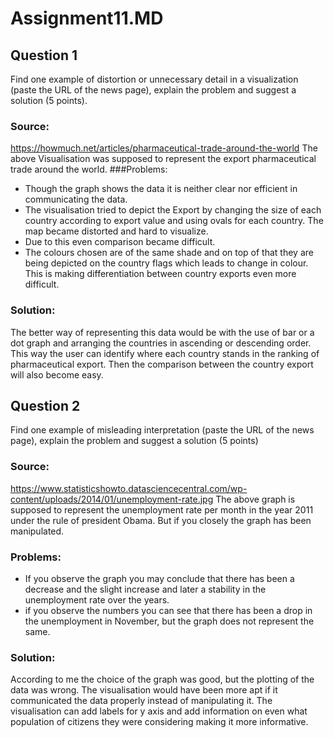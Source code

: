 
# Assignment11.MD
## Question 1
Find one example of distortion or unnecessary detail in a visualization (paste the URL of the news page), explain the problem and suggest a solution (5 points).
### Source:
https://howmuch.net/articles/pharmaceutical-trade-around-the-world
The above Visualisation was supposed to represent the export pharmaceutical trade around the world. 
###Problems:
* Though the graph shows the data it is neither clear nor efficient in communicating the data. 
* The visualisation tried to depict the Export by changing the size of each country according to export value and using ovals for each country. The map became distorted and hard to visualize.
* Due to this even comparison became difficult. 
* The colours chosen are of the same shade and on top of that they are being depicted on the country flags which leads to change in colour. This is making differentiation between country exports even more difficult.
### Solution:
The better way of representing this data would be with the use of bar or a dot graph and arranging the countries in ascending or descending order. This way the user can identify where each country stands in the ranking of pharmaceutical export. Then the comparison between the country export will also become easy. 
## Question 2
Find one example of misleading interpretation (paste the URL of the news page), explain the problem and suggest a solution (5 points)
### Source:
https://www.statisticshowto.datasciencecentral.com/wp-content/uploads/2014/01/unemployment-rate.jpg
The above graph is supposed to represent the unemployment rate per month in the year 2011 under the rule of president Obama. But if you closely the graph has been manipulated.
### Problems:
* If you observe the graph you may conclude that there has been a decrease and the slight increase and later a stability in the unemployment rate over the years. 
* if you observe the numbers you can see that there has been a drop in the unemployment in November, but the graph does not represent the same.
### Solution:
According to me the choice of the graph was good, but the plotting of the data was wrong. The visualisation would have been more apt if it communicated the data properly instead of manipulating it. The visualisation can add labels for y axis and add information on even what population of citizens they were considering making it more informative.
 
